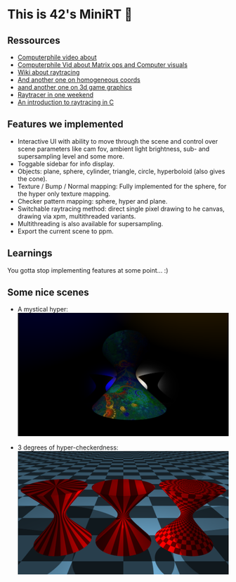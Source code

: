 # This is 42's MiniRT 🥳

## Ressources

- [Computerphile video about](https://www.youtube.com/watch?v=ezXGTRSx1g8)
- [Computerphile Vid about Matrix ops and Computer visuals](https://www.youtube.com/watch?v=vQ60rFwh2ig)
- [Wiki about raytracing](https://en.wikipedia.org/wiki/Ray_tracing_(graphics))
- [And another one on homogeneous coords](https://www.youtube.com/watch?v=o-xwmTODTUI)
- [aand another one on 3d game graphics](https://www.youtube.com/watch?v=U0_ONQQ5ZNM)
- [Raytracer in one weekend](https://raytracing.github.io/books/RayTracingInOneWeekend.html)
- [An introduction to raytracing in C](https://www.jakobmaier.at/posts/raytracing/)

## Features we implemented

- Interactive UI with ability to move through the scene and control over scene
  parameters like cam fov, ambient light brightness, sub- and supersampling
  level and some more.
- Toggable sidebar for info display.
- Objects: plane, sphere, cylinder, triangle, circle, hyperboloid (also gives
  the cone).
- Texture / Bump / Normal mapping: Fully implemented for the sphere, for the
  hyper only texture mapping.
- Checker pattern mapping: sphere, hyper and plane.
- Switchable raytracing method: direct single pixel drawing to he canvas,
  drawing via xpm, multithreaded variants.
- Multithreading is also available for supersampling.
- Export the current scene to ppm.

## Learnings

You gotta stop implementing features at some point... :)

## Some nice scenes

- A mystical hyper:
![a mystical hyper](/images/mystical-hyper.png)

- 3 degrees of hyper-checkerdness:
![3deg of checker](/images/3-degrees-of-checkerdness.png)
